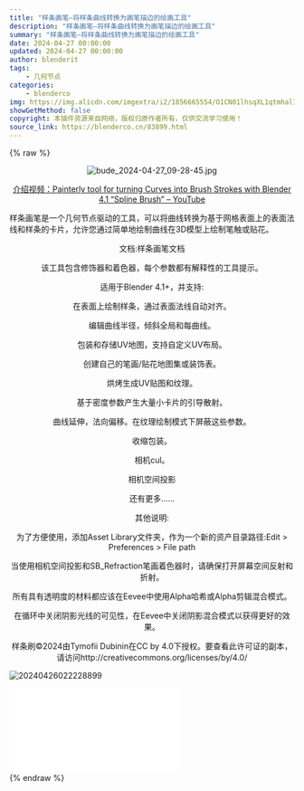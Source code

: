 ```yaml
---
title: "样条画笔—将样条曲线转换为画笔描边的绘画工具"
description: "样条画笔—将样条曲线转换为画笔描边的绘画工具"
summary: "样条画笔—将样条曲线转换为画笔描边的绘画工具"
date: 2024-04-27 00:00:00
updated: 2024-04-27 00:00:00
author: blenderit
tags: 
    - 几何节点
categories:
    - blenderco
img: https://img.alicdn.com/imgextra/i2/1856665554/O1CN01lhsqXL1qtmhalIK2L_!!1856665554.jpg
showGetMethod: false
copyright: 本插件资源来自网络，版权归原作者所有，仅供交流学习使用！
source_link: https://blenderco.cn/83899.html
---
```


{% raw %}
<p style="text-align: center;"><img src="https://img.alicdn.com/imgextra/i2/1856665554/O1CN01lhsqXL1qtmhalIK2L_!!1856665554.jpg" alt="bude_2024-04-27_09-28-45.jpg"></p><p style="text-align: center;"><a href="https://www.youtube.com/watch?v=D9ilJ3-FZC4">介绍视频：Painterly tool for turning Curves into Brush Strokes with Blender 4.1 “Spline Brush” – YouTube</a></p><p>样条画笔是一个几何节点驱动的工具，可以将曲线转换为基于网格表面上的表面法线和样条的卡片，允许您通过简单地绘制曲线在3D模型上绘制笔触或贴花。</p><p style="text-align: center;">文档:样条画笔文档</p><p style="text-align: center;">该工具包含修饰器和着色器，每个参数都有解释性的工具提示。</p><p style="text-align: center;">适用于Blender 4.1+，并支持:</p><p style="text-align: center;">在表面上绘制样条，通过表面法线自动对齐。</p><p style="text-align: center;">编辑曲线半径，倾斜全局和每曲线。</p><p style="text-align: center;">包装和存储UV地图，支持自定义UV布局。</p><p style="text-align: center;">创建自己的笔画/贴花地图集或装饰表。</p><p style="text-align: center;">烘烤生成UV贴图和纹理。</p><p style="text-align: center;">基于密度参数产生大量小卡片的引导散射。</p><p style="text-align: center;">曲线延伸，法向偏移。在纹理绘制模式下屏蔽这些参数。</p><p style="text-align: center;">收缩包装。</p><p style="text-align: center;">相机cul。</p><p style="text-align: center;">相机空间投影</p><p style="text-align: center;">还有更多……</p><p style="text-align: center;">其他说明:</p><p style="text-align: center;">为了方便使用，添加Asset Library文件夹，作为一个新的资产目录路径:Edit &gt; Preferences &gt; File path</p><p style="text-align: center;">当使用相机空间投影和SB_Refraction笔画着色器时，请确保打开屏幕空间反射和折射。</p><p style="text-align: center;">所有具有透明度的材料都应该在Eevee中使用Alpha哈希或Alpha剪辑混合模式。</p><p style="text-align: center;">在循环中关闭阴影光线的可见性，在Eevee中关闭阴影混合模式以获得更好的效果。</p><p style="text-align: center;">样条刷©2024由Tymofii Dubinin在CC by 4.0下授权。要查看此许可证的副本，请访问http://creativecommons.org/licenses/by/4.0/</p><p><img src="https://img.c4dco.com/bude/img/2024/04/20240426022228899.jpg?x-oss-process=image/auto-orient,1/quality,q_90/format,webp" alt="20240426022228899"></p><div id="external-video-91f81cf912" class="external-video"><iframe frameborder="0" src="//player.bilibili.com/player.html?aid=1403530592&amp;bvid=BV1sr421g7eD&amp;cid=1521502523&amp;p=1" allowfullscreen="true"></iframe></div>
<div style="display: none">blenderco</div>
{% endraw %}